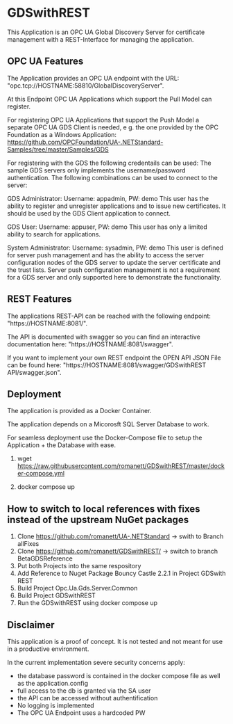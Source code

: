 # GDSwithREST

This Application is an OPC UA Global Discovery Server for certificate management with a REST-Interface for managing the application.

## OPC UA Features

The Application provides an OPC UA endpoint with the URL: "opc.tcp://HOSTNAME:58810/GlobalDiscoveryServer".

At this Endpoint OPC UA Applications which support the Pull Model can register.

For registering OPC UA Applications that support the Push Model a separate OPC UA GDS Client is needed, e g. the one provided by the OPC Foundation as a Windows Application:
https://github.com/OPCFoundation/UA-.NETStandard-Samples/tree/master/Samples/GDS

For registering with the GDS the following credentails can be used:
The sample GDS servers only implements the username/password authentication. The following combinations can be used to connect to the server:

GDS Administrator:
Username: appadmin, PW: demo
This user has the ability to register and unregister applications and to issue new certificates. It should be used by the GDS Client application to connect.

GDS User:
Username: appuser, PW: demo
This user has only a limited ability to search for applications.

System Administrator:
Username: sysadmin, PW: demo
This user is defined for server push management and has the ability to access the server configuration nodes of the GDS server to update the server certificate and the trust lists. Server push configuration management is not a requirement for a GDS server and only supported here to demonstrate the functionality.

## REST Features

The applications REST-API can be reached with the following endpoint: "https://HOSTNAME:8081/".

The API is documented with swagger so you can find an interactive documentation here: "https://HOSTNAME:8081/swagger".

If you want to implement your own REST endpoint the OPEN API JSON File can be found here: "https://HOSTNAME:8081/swagger/GDSwithREST API/swagger.json".

## Deployment

The application is provided as a Docker Container.

The application depends on a Micorosft SQL Server Database to work.

For seamless deployment use the Docker-Compose file to setup the Application + the Database with ease.

1. wget https://raw.githubusercontent.com/romanett/GDSwithREST/master/docker-compose.yml

2. docker compose up

## How to switch to local references with fixes instead of the upstream NuGet packages

1. Clone https://github.com/romanett/UA-.NETStandard -> swith to Branch allFixes
2. Clone https://github.com/romanett/GDSwithREST/ -> switch to branch BetaGDSReference
3. Put both Projects into the same respository
4. Add Reference to Nuget Package Bouncy Castle 2.2.1 in Project GDSwith REST
5. Build Project Opc.Ua.Gds.Server.Common
6. Build Project GDSwithREST
7. Run the GDSwithREST using docker compose up

## Disclaimer

This application is a proof of concept.
It is not tested and not meant for use in a productive environment.

In the current implementation severe security concerns apply:
 - the database password is contained in the docker compose file as well as the application.config
 - full access to the db is granted via the SA user
 - the API can be accessed without authentification
 - No logging is implemented
 - The OPC UA Endpoint uses a hardcoded PW


